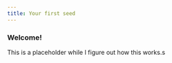 ```yaml
---
title: Your first seed
---
```


### Welcome!

This is a placeholder while I figure out how this works.s